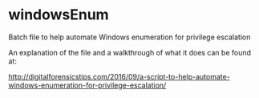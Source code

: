 # windowsEnum
Batch file to help automate Windows enumeration for privilege escalation

An explanation of the file and a walkthrough of what it does can be found at:

http://digitalforensicstips.com/2016/09/a-script-to-help-automate-windows-enumeration-for-privilege-escalation/

